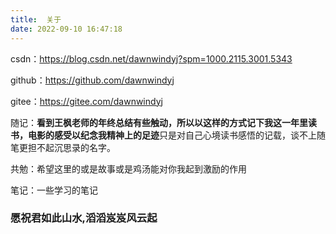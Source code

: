 ```yaml
---
title: 	关于
date: 2022-09-10 16:47:18
---
```


csdn：https://blog.csdn.net/dawnwindyj?spm=1000.2115.3001.5343

github：https://github.com/dawnwindyj

gitee：https://gitee.com/dawnwindyj

随记：**看到王枫老师的年终总结有些触动，所以以这样的方式记下我这一年里读书，电影的感受以纪念我精神上的足迹**只是对自己心境读书感悟的记载，谈不上随笔更担不起沉思录的名字。

共勉：希望这里的或是故事或是鸡汤能对你我起到激励的作用

笔记：一些学习的笔记



### 愿祝君如此山水,滔滔岌岌风云起



